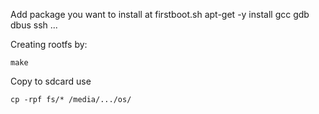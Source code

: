 Add package you want to install at firstboot.sh
	apt-get -y install gcc gdb dbus ssh ...

Creating rootfs by:

	make

Copy to sdcard use
        
	cp -rpf fs/* /media/.../os/
